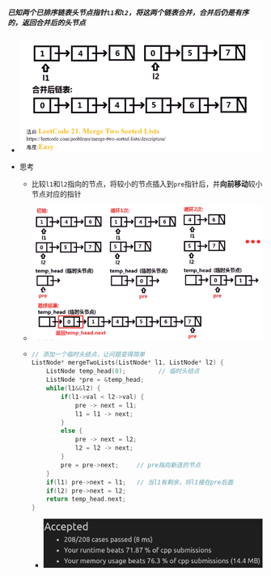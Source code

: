##### 已知两个已排序链表头节点指针`l1`和`l2`，将这两个链表合并，合并后仍是有序的，返回合并后的头节点

* ![image-20210823192501303](排序链表合并.assets/image-20210823192501303.png)

* 思考

  * 比较`l1`和`l2`指向的节点，将较小的节点插入到`pre`指针后，并**向前移动**较小节点对应的指针

  * ![image-20210823192649411](排序链表合并.assets/image-20210823192649411.png)

  * ```c++
    // 添加一个临时头结点，让问题变得简单
    ListNode* mergeTwoLists(ListNode* l1, ListNode* l2) {
        ListNode temp_head(0);         // 临时头结点
        ListNode *pre = &temp_head;
        while(l1&&l2) {
            if(l1->val < l2->val) {
                pre -> next = l1;
                l1 = l1 -> next;
            }
            else {
                pre -> next = l2;
                l2 = l2 -> next;
            }
            pre = pre->next;     // pre指向新连的节点
        }
        if(l1) pre->next = l1;   // 当l1有剩余，将l1接在pre后面
        if(l2) pre->next = l2;
        return temp_head.next;
    }
    ```

    * ![image-20210823194031017](排序链表合并.assets/image-20210823194031017.png)